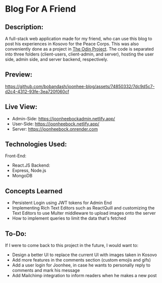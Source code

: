# Blog For A Friend
## Description:
A full-stack web application made for my friend, who can use this blog to post his experiences in Kosovo for the Peace Corps. This was also conveniently done as a project in [The Odin Project]([url](https://www.theodinproject.com/lessons/nodejs-blog-api)). The code is separated into three folders (client-users, client-admin, and server), hosting the user side, admin side, and server backend, respectively.

## Preview:
https://github.com/bobandash/joonhee-blog/assets/74850332/7dc9d5c7-d2c4-4312-93fe-3ea720f060cf


## Live View:
- Admin-Side: https://joonheebockadmin.netlify.app/
- User-Side: https://joonheebock.netlify.app/
- Server: https://joonheebock.onrender.com

## Technologies Used:
Front-End:
- React.JS
Backend:
- Express, Node.js
- MongoDB

## Concepts Learned
- Persistent Login using JWT tokens for Admin End
- Implementing Rich Text Editors such as ReactQuill and customizing the Text Editors to use Multer middleware to upload images onto the server
- How to implement queries to limit the data that's fetched

## To-Do:
If I were to come back to this project in the future, I would want to:
- Design a better UI to replace the current UI with images taken in Kosovo
- Add more features in the comments section (custom emojis and gifs)
- Add a user login for Joonhee, in case he wants to personally reply to comments and mark his message
- Add Mailchimp integration to inform readers when he makes a new post



